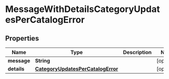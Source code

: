 
# MessageWithDetailsCategoryUpdatesPerCatalogError

## Properties
Name | Type | Description | Notes
------------ | ------------- | ------------- | -------------
**message** | **String** |  |  [optional]
**details** | [**CategoryUpdatesPerCatalogError**](CategoryUpdatesPerCatalogError.md) |  |  [optional]



